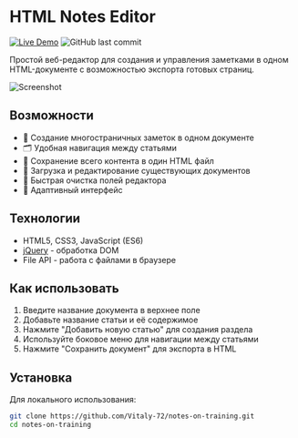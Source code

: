 # HTML Notes Editor

[![Live Demo](https://img.shields.io/badge/demo-live-green.svg)](https://github.com/Vitaly-72/notes-on-training/)
![GitHub last commit](https://github.com/Vitaly-72/notes-on-training/)

Простой веб-редактор для создания и управления заметками в одном HTML-документе с возможностью экспорта готовых страниц.

![Screenshot](screenshot.png) <!-- Добавьте скриншот в папку проекта -->

## Возможности

- 📝 Создание многостраничных заметок в одном документе
- 🗂️ Удобная навигация между статьями
- 📂 Сохранение всего контента в один HTML файл
- 🔄 Загрузка и редактирование существующих документов
- 🧹 Быстрая очистка полей редактора
- 📱 Адаптивный интерфейс

## Технологии

- HTML5, CSS3, JavaScript (ES6)
- [jQuery](https://jquery.com/) - обработка DOM
- File API - работа с файлами в браузере


## Как использовать

1. Введите название документа в верхнее поле
2. Добавьте название статьи и её содержимое
3. Нажмите "Добавить новую статью" для создания раздела
4. Используйте боковое меню для навигации между статьями
5. Нажмите "Сохранить документ" для экспорта в HTML

## Установка

Для локального использования:

```bash
git clone https://github.com/Vitaly-72/notes-on-training.git
cd notes-on-training
